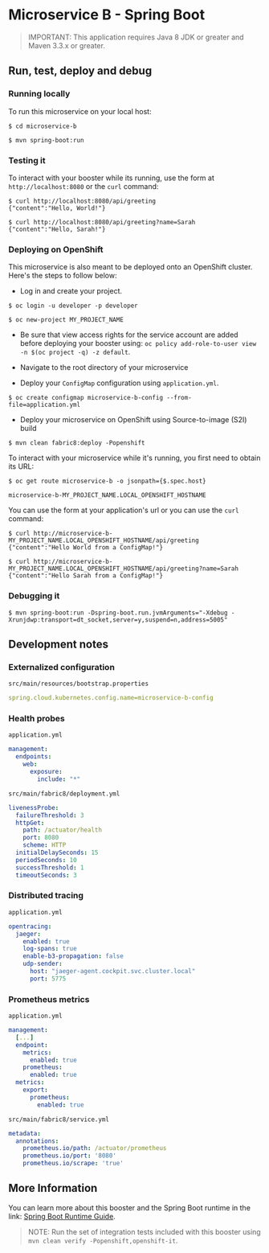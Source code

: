 # Microservice B - Spring Boot

> IMPORTANT: This application requires Java 8 JDK or greater and Maven 3.3.x or greater.


## Run, test, deploy and debug

### Running locally

To run this microservice on your local host:

```
$ cd microservice-b

$ mvn spring-boot:run
```

### Testing it

To interact with your booster while its running, use the form at `http://localhost:8080` or the `curl` command:

```
$ curl http://localhost:8080/api/greeting
{"content":"Hello, World!"}

$ curl http://localhost:8080/api/greeting?name=Sarah
{"content":"Hello, Sarah!"}
```

### Deploying on OpenShift

This microservice is also meant to be deployed onto an OpenShift cluster. Here's the steps to follow below:

* Log in and create your project.

```
$ oc login -u developer -p developer

$ oc new-project MY_PROJECT_NAME
```

* Be sure that view access rights for the service account are added before deploying your booster using: `oc policy add-role-to-user view -n $(oc project -q) -z default`.

* Navigate to the root directory of your microservice

* Deploy your `ConfigMap` configuration using `application.yml`.

```
$ oc create configmap microservice-b-config --from-file=application.yml
```

* Deploy your microservice on OpenShift using Source-to-image (S2I) build

```
$ mvn clean fabric8:deploy -Popenshift
```

To interact with your microservice while it's running, you first need to obtain its URL:

```
$ oc get route microservice-b -o jsonpath={$.spec.host}

microservice-b-MY_PROJECT_NAME.LOCAL_OPENSHIFT_HOSTNAME
```

You can use the form at your application's url or you can use the `curl` command:

```
$ curl http://microservice-b-MY_PROJECT_NAME.LOCAL_OPENSHIFT_HOSTNAME/api/greeting
{"content":"Hello World from a ConfigMap!"}

$ curl http://microservice-b-MY_PROJECT_NAME.LOCAL_OPENSHIFT_HOSTNAME/api/greeting?name=Sarah
{"content":"Hello Sarah from a ConfigMap!"}
```

### Debugging it

```
$ mvn spring-boot:run -Dspring-boot.run.jvmArguments="-Xdebug -Xrunjdwp:transport=dt_socket,server=y,suspend=n,address=5005"
```

## Development notes

### Externalized configuration

`src/main/resources/bootstrap.properties`

```yaml
spring.cloud.kubernetes.config.name=microservice-b-config
```

### Health probes

`application.yml`

```yaml
management:
  endpoints:
    web:
      exposure:
        include: "*"
```

`src/main/fabric8/deployment.yml`

```yaml
livenessProbe:
  failureThreshold: 3
  httpGet:
    path: /actuator/health
    port: 8080
    scheme: HTTP
  initialDelaySeconds: 15
  periodSeconds: 10
  successThreshold: 1
  timeoutSeconds: 3
```

### Distributed tracing

`application.yml`

```yaml
opentracing:
  jaeger:
    enabled: true
    log-spans: true
    enable-b3-propagation: false
    udp-sender:
      host: "jaeger-agent.cockpit.svc.cluster.local"
      port: 5775
```

### Prometheus metrics

`application.yml`

```yaml
management:
  [...]
  endpoint:
    metrics:
      enabled: true
    prometheus:
      enabled: true
  metrics:
    export:
      prometheus:
        enabled: true
```

`src/main/fabric8/service.yml`

```yaml
metadata:
  annotations:
    prometheus.io/path: /actuator/prometheus
    prometheus.io/port: '8080'
    prometheus.io/scrape: 'true'
```

## More Information

You can learn more about this booster and the Spring Boot runtime in the link: [Spring Boot Runtime Guide](http://launcher.fabric8.io/docs/spring-boot-runtime.html).

> NOTE: Run the set of integration tests included with this booster using `mvn clean verify -Popenshift,openshift-it`.
